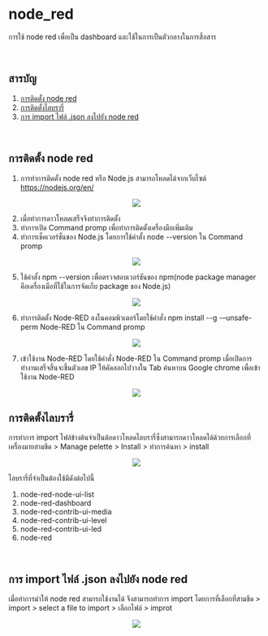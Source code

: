 # node_red
การใช้ node red เพื่อเป็น dashboard และใช้ในการเป็นตัวกลางในการสิ้อสาร

<br/>


## <a name="content"></a> สารบัญ
1. [การติดตั้ง node red](#InN)
2. [การติดตั้งไลบรารี่](#library)
3. [การ import ไฟล์ .json ลงไปยัง node red](#import)
  
<br/>

## <a name="InN"></a> การติดตั้ง node red
1. การทำการติดตั้ง node red หรือ Node.js สามารถโหลดได้จากเว็บไซต์ https://nodejs.org/en/ 
<p align="center">
<img src=https://github.com/user-attachments/assets/a71f7548-11bb-4fe1-9d39-3693408edd54>

2. เมื่อทำการดาวโหลดเสร็จจึงทำการติดตั้ง
3. ทำการเปิด Command promp เพื่อทำการติดตั้งเครื่องมือเพิ่มเติม
4. ทำการเช็คเวอร์ชั่นของ Node.js โดยการใช้คำสั้ง node --version ใน Command promp
<p align="center">
<img src=https://github.com/user-attachments/assets/74e6a2cf-7bcd-4002-8988-01ce0041a206>

5. ใช้คำสั้ง npm --version เพื่อตรวจสอบเวอร์ชันของ npm(node package manager คือเครื่องเมือที่ใช้ในการจัดเก็บ package ของ Node.js)
<p align="center">
<img src=https://github.com/user-attachments/assets/6a2a908a-9d2d-4cd5-9fe7-19d211cb19e1>

6. ทำการติดตั้ง Node-RED ลงในคอมพิวเตอร์โดยใช้คำสั่ง npm install --g -–unsafe-perm Node-RED ใน Command promp
<p align="center">
<img src=https://github.com/user-attachments/assets/9e985a46-8fff-476d-b616-b14fcc84fd37>

7. เข้าใช้งาน Node-RED โดยใช้คำสั่ง Node-RED ใน Command promp เมื่อเปิดการทำงานเสร็จสิ้นจะขึ้นตัวเลข IP ให้คัดลอกไปวางใน Tab ค้นหาบน Google chrome เพื่อเข้าใช้งาน Node-RED 
<p align="center">
<img src=https://github.com/user-attachments/assets/9c8db505-c0b5-4c5b-88f0-81bb7fb5929b>


<br/>

## <a name="library"></a> การติดตั้งไลบรารี่
การทำการ import ไฟล์ข้างต้นจำเป็นต้อดาวโหลดไลบรารี่ซึ่งสามารถดาวโหลดได้ด้วยการเลือกที่ เครื่องมายสามขีด > Manage pelette > Install > ทำการค้นหา > install
<p align="center">
<img src=https://github.com/user-attachments/assets/5bdba33c-c5a8-415d-bf93-c9b43a7f531e>

ไลบรารี่ที่จำเป็นต้องใช้มีดังต่อไปนี้
1. node-red-node-ui-list
2. node-red-dashboard
3. node-red-contrib-ui-media
4. node-red-contrib-ui-level
5. node-red-contrib-ui-led
6. node-red

<br/>

## <a name="import"></a> การ import ไฟล์ .json ลงไปยัง node red
เมื่อทำการมำให้ node red สามารถใช้งานได้ จึงสามารถทำการ import โดยการที่เลือกที่สามขีด > import > select a file to import > เลือกไฟล์ > improt
<p align="center">
<img src=https://github.com/user-attachments/assets/26599967-a780-408d-9901-2f8f937aba0c>

<br/>
